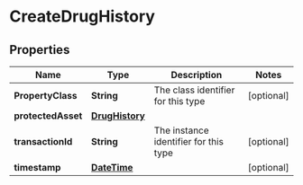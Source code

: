 
# CreateDrugHistory

## Properties
Name | Type | Description | Notes
------------ | ------------- | ------------- | -------------
**PropertyClass** | **String** | The class identifier for this type |  [optional]
**protectedAsset** | [**DrugHistory**](DrugHistory.md) |  | 
**transactionId** | **String** | The instance identifier for this type |  [optional]
**timestamp** | [**DateTime**](DateTime.md) |  |  [optional]



